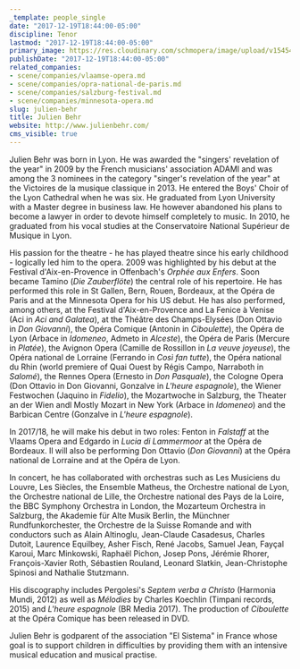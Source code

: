 ```yaml
---
_template: people_single
date: "2017-12-19T18:44:00-05:00"
discipline: Tenor
lastmod: "2017-12-19T18:44:00-05:00"
primary_image: https://res.cloudinary.com/schmopera/image/upload/v1545409169/media/webhook-uploads/1513726820189/img_5476_4x3_g-12.jpg.jpg
publishDate: "2017-12-19T18:44:00-05:00"
related_companies:
- scene/companies/vlaamse-opera.md
- scene/companies/opra-national-de-paris.md
- scene/companies/salzburg-festival.md
- scene/companies/minnesota-opera.md
slug: julien-behr
title: Julien Behr
website: http://www.julienbehr.com/
cms_visible: true
---
```


Julien Behr was born in Lyon. He was awarded the "singers' revelation of the year" in 2009 by the French musicians' association ADAMI and was among the 3 nominees in the category "singer's revelation of the year" at the Victoires de la musique classique in 2013. He entered the Boys' Choir of the Lyon Cathedral when he was six. He graduated from Lyon University with a Master degree in business law. He however abandoned his plans to become a lawyer in order to devote himself completely to music. In 2010, he graduated from his vocal studies at the Conservatoire National Supérieur de Musique in Lyon.

His passion for the theatre - he has played theatre since his early childhood - logically led him to the opera. 2009 was highlighted by his debut at the Festival d'Aix-en-Provence in Offenbach's *Orphée aux Enfers*. Soon became Tamino (*Die Zauberflöte*) the central role of his repertoire. He has performed this role in St Gallen, Bern, Rouen, Bordeaux, at the Opéra de Paris and at the Minnesota Opera for his US debut. He has also performed, among others, at the Festival d'Aix-en-Provence and La Fenice à Venise (Aci in *Aci and Galatea*), at the Théâtre des Champs-Elysées (Don Ottavio in *Don Giovanni*), the Opéra Comique (Antonin in *Ciboulette*), the Opéra de Lyon (Arbace in *Idomeneo*, Admeto in *Alceste*), the Opéra de Paris (Mercure in *Platée*), the Avignon Opera (Camille de Rossillon in *La veuve joyeuse*), the Opéra national de Lorraine (Ferrando in *Così fan tutte*), the Opéra national du Rhin (world premiere of Quai Ouest by Régis Campo, Narraboth in *Salomé*), the Rennes Opera (Ernesto in *Don Pasquale*), the Cologne Opera (Don Ottavio in Don Giovanni, Gonzalve in *L'heure espagnole*), the Wiener Festwochen (Jaquino in *Fidelio*), the Mozartwoche in Salzburg, the Theater an der Wien andl Mostly Mozart in New York (Arbace in *Idomeneo*) and the Barbican Centre (Gonzalve in *L'heure espagnole*).

In 2017/18, he will make his debut in two roles: Fenton in *Falstaff* at the Vlaams Opera and Edgardo in *Lucia di Lammermoor* at the Opéra de Bordeaux. Il will also be performing Don Ottavio (*Don Giovanni*) at the Opéra national de Lorraine and at the Opéra de Lyon.

In concert, he has collaborated with orchestras such as Les Musiciens du Louvre, Les Siècles, the Ensemble Matheus, the Orchestre national de Lyon, the Orchestre national de Lille, the Orchestre national des Pays de la Loire, the BBC Symphony Orchestra in London, the Mozarteum Orchestra in Salzburg, the Akademie für Alte Musik Berlin, the Münchner Rundfunkorchester, the Orchestre de la Suisse Romande and with conductors such as Alain Altinoglu, Jean-Claude Casadesus, Charles Dutoit, Laurence Equilbey, Asher Fisch, René Jacobs, Samuel Jean, Fayçal Karoui, Marc Minkowski, Raphaël Pichon, Josep Pons, Jérémie Rhorer, François-Xavier Roth, Sébastien Rouland, Leonard Slatkin, Jean-Christophe Spinosi and Nathalie Stutzmann.

His discography includes Pergolesi's *Septem verba a Christo* (Harmonia Mundi, 2012) as well as *Mélodies* by Charles Koechlin (Timpani records, 2015) and *L'heure espagnole* (BR Media 2017). The production of *Ciboulette* at the Opéra Comique has been released in DVD.

Julien Behr is godparent of the association "El Sistema" in France whose goal is to support children in difficulties by providing them with an intensive musical education and musical practise.
